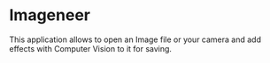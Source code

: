 # Imageneer
This application allows to open an Image file or your camera and add effects with Computer Vision to it for saving.
